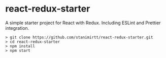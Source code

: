 # react-redux-starter
A simple starter project for React with Redux. Including ESLint and Prettier integration.

```
> git clone https://github.com/stanimirtt/react-redux-starter.git
> cd react-redux-starter
> npm install
> npm start
```
